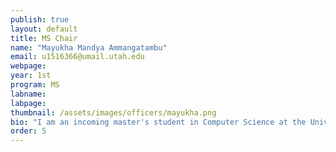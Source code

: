 ```yaml
---
publish: true
layout: default
title: MS Chair
name: "Mayukha Mandya Ammangatambu"
email: u1516366@umail.utah.edu
webpage: 
year: 1st
program: MS
labname: 
labpage: 
thumbnail: /assets/images/officers/mayukha.png
bio: "I am an incoming master's student in Computer Science at the University of Utah, I enjoy working on sports analytics, explainable AI, and deep learning, focusing on creating healthcare solutions for underserved communities. I stay updated with the latest trends through the "Linear Digressions" podcast."
order: 5
---
```

